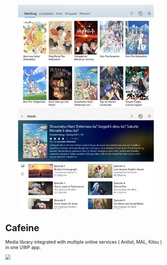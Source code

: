 <p float="left" align="center">
<img src="images/01.png" width="425">
<img src="images/02.png" width="425">
</p>

# Cafeine
Media library integrated with multiple online services ( Anilist, MAL, Kitsu ) in one UWP app.

[<img src="https://assets.windowsphone.com/85864462-9c82-451e-9355-a3d5f874397a/English_get-it-from-MS_InvariantCulture_Default.png" width="150">](https://www.microsoft.com/store/apps/9NG9S7Q4Q65R?ocid=badge)


